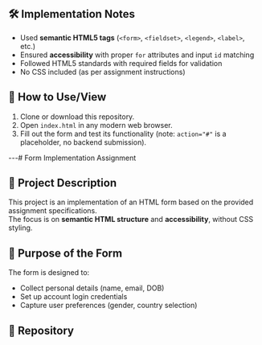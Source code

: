 ## 🛠 Implementation Notes
- Used **semantic HTML5 tags** (`<form>`, `<fieldset>`, `<legend>`, `<label>`, etc.)
- Ensured **accessibility** with proper `for` attributes and input `id` matching
- Followed HTML5 standards with required fields for validation
- No CSS included (as per assignment instructions)

## 📖 How to Use/View
1. Clone or download this repository.  
2. Open `index.html` in any modern web browser.  
3. Fill out the form and test its functionality (note: `action="#"` is a placeholder, no backend submission).  

---# Form Implementation Assignment

## 📌 Project Description
This project is an implementation of an HTML form based on the provided assignment specifications.  
The focus is on **semantic HTML structure** and **accessibility**, without CSS styling.

## 🎯 Purpose of the Form
The form is designed to:
- Collect personal details (name, email, DOB)
- Set up account login credentials
- Capture user preferences (gender, country selection)

## 📂 Repository 
